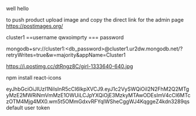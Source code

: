 well hello


to push product upload image and copy the direct link for the admin page
https://postimages.org/


cluster1   ==username
qwxoimprty === password


mongodb+srv://cluster1:<db_password>@cluster1.ur2dw.mongodb.net/?retryWrites=true&w=majority&appName=Cluster1


https://i.postimg.cc/dtRngz8C/girl-1333640-640.jpg

npm install react-icons

eyJhbGciOiJIUzI1NiIsInR5cCI6IkpXVCJ9.eyJ1c2VySWQiOiI2N2FhM2Q2MTgyMzE2MWRiNmVmMzE1OWUiLCJpYXQiOjE3MzkyMTAwODEsImV4cCI6MTczOTM4Mjg4MX0.wm5t5OMmGdxvRFYqlWSheCggWJ4KqggeZ4kdn3289qs default user token